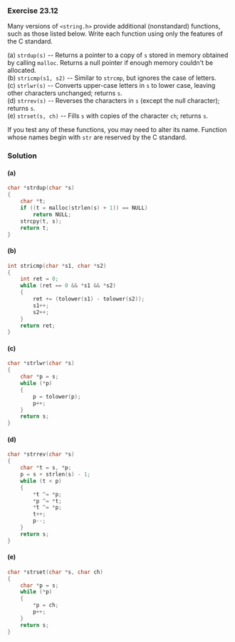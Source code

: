 ### Exercise 23.12

Many versions of `<string.h>` provide additional (nonstandard) functions, such
as those listed below. Write each function using only the features of the C
standard.

(a) `strdup(s)` -- Returns a pointer to a copy of `s` stored in memory obtained
by calling `malloc`. Returns a null pointer if enough memory couldn't be
allocated.  
(b) `stricmp(s1, s2)` -- Similar to `strcmp`, but ignores the case of letters.  
(c) `strlwr(s)` -- Converts upper-case letters in `s` to lower case, leaving
other characters unchanged; returns `s`.  
(d) `strrev(s)` -- Reverses the characters in `s` (except the null character);
returns `s`.  
(e) `strset(s, ch)` -- Fills `s` with copies of the character `ch`; returns `s`.

If you test any of these functions, you may need to alter its name. Function
whose names begin with `str` are reserved by the C standard.

### Solution

#### (a)

```c
char *strdup(char *s)
{
    char *t;
    if ((t = malloc(strlen(s) + 1)) == NULL)
        return NULL;
    strcpy(t, s);
    return t;
}
```

#### (b)

```c
int stricmp(char *s1, char *s2)
{
    int ret = 0;
    while (ret == 0 && *s1 && *s2)
    {
        ret += (tolower(s1) - tolower(s2));
        s1++;
        s2++;
    }
    return ret;
}
```

#### (c)

```c
char *strlwr(char *s)
{
    char *p = s;
    while (*p)
    {
        p = tolower(p);
        p++;
    }
    return s;
}
```

#### (d)

```c
char *strrev(char *s)
{
    char *t = s, *p;
    p = s + strlen(s) - 1;
    while (t < p)
    {
        *t ^= *p;
        *p ^= *t;
        *t ^= *p;
        t++;
        p--;
    }
    return s;
}
```

#### (e)

```c
char *strset(char *s, char ch)
{
    char *p = s;
    while (*p)
    {
        *p = ch;
        p++;
    }
    return s;
}
```
